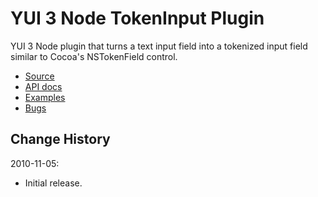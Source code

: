 YUI 3 Node TokenInput Plugin
============================

YUI 3 Node plugin that turns a text input field into a tokenized input field
similar to Cocoa's NSTokenField control.

  * [Source](https://github.com/rgrove/node-tokeninput)
  * [API docs](http://rgrove.github.com/node-tokeninput/api/)
  * [Examples](http://rgrove.github.com/node-tokeninput/examples/)
  * [Bugs](https://github.com/rgrove/node-tokeninput/issues)

Change History
--------------

2010-11-05:

  * Initial release.
